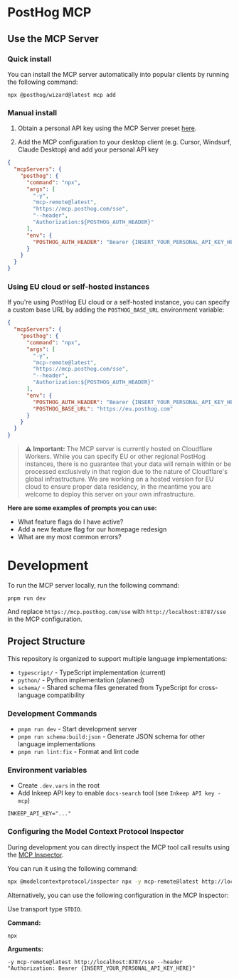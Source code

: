 # PostHog MCP

## Use the MCP Server

### Quick install

You can install the MCP server automatically into popular clients by running the following command:

```
npx @posthog/wizard@latest mcp add
```

### Manual install

1. Obtain a personal API key using the MCP Server preset [here](https://app.posthog.com/settings/user-api-keys?preset=mcp_server).

2. Add the MCP configuration to your desktop client (e.g. Cursor, Windsurf, Claude Desktop) and add your personal API key

```json
{
  "mcpServers": {
    "posthog": {
      "command": "npx",
      "args": [
        "-y",
        "mcp-remote@latest",
        "https://mcp.posthog.com/sse",
        "--header",
        "Authorization:${POSTHOG_AUTH_HEADER}"
      ],
      "env": {
        "POSTHOG_AUTH_HEADER": "Bearer {INSERT_YOUR_PERSONAL_API_KEY_HERE}"
      }
    }
  }
}
```

### Using EU cloud or self-hosted instances

If you're using PostHog EU cloud or a self-hosted instance, you can specify a custom base URL by adding the `POSTHOG_BASE_URL` environment variable:

```json
{
  "mcpServers": {
    "posthog": {
      "command": "npx",
      "args": [
        "-y",
        "mcp-remote@latest",
        "https://mcp.posthog.com/sse",
        "--header",
        "Authorization:${POSTHOG_AUTH_HEADER}"
      ],
      "env": {
        "POSTHOG_AUTH_HEADER": "Bearer {INSERT_YOUR_PERSONAL_API_KEY_HERE}",
        "POSTHOG_BASE_URL": "https://eu.posthog.com"
      }
    }
  }
}
```

> **⚠️ Important:** The MCP server is currently hosted on Cloudflare Workers. While you can specify EU or other regional PostHog instances, there is no guarantee that your data will remain within or be processed exclusively in that region due to the nature of Cloudflare's global infrastructure. We are working on a hosted version for EU cloud to ensure proper data residency, in the meantime you are welcome to deploy this server on your own infrastructure.

**Here are some examples of prompts you can use:**
- What feature flags do I have active?
- Add a new feature flag for our homepage redesign
- What are my most common errors?


# Development

To run the MCP server locally, run the following command:

```
pnpm run dev
```

And replace `https://mcp.posthog.com/sse` with `http://localhost:8787/sse` in the MCP configuration.

## Project Structure

This repository is organized to support multiple language implementations:

- `typescript/` - TypeScript implementation (current)
- `python/` - Python implementation (planned)
- `schema/` - Shared schema files generated from TypeScript for cross-language compatibility

### Development Commands

- `pnpm run dev` - Start development server
- `pnpm run schema:build:json` - Generate JSON schema for other language implementations
- `pnpm run lint:fix` - Format and lint code

### Environment variables

- Create `.dev.vars` in the root
- Add Inkeep API key to enable `docs-search` tool (see `Inkeep API key - mcp`)

```
INKEEP_API_KEY="..."
```


### Configuring the Model Context Protocol Inspector

During development you can directly inspect the MCP tool call results using the [MCP Inspector](https://modelcontextprotocol.io/docs/tools/inspector). 

You can run it using the following command:

```bash
npx @modelcontextprotocol/inspector npx -y mcp-remote@latest http://localhost:8787/sse --header "\"Authorization: Bearer {INSERT_YOUR_PERSONAL_API_KEY_HERE}\""
```

Alternatively, you can use the following configuration in the MCP Inspector:

Use transport type `STDIO`.

**Command:**

```
npx
```

**Arguments:**

```
-y mcp-remote@latest http://localhost:8787/sse --header "Authorization: Bearer {INSERT_YOUR_PERSONAL_API_KEY_HERE}"
```

